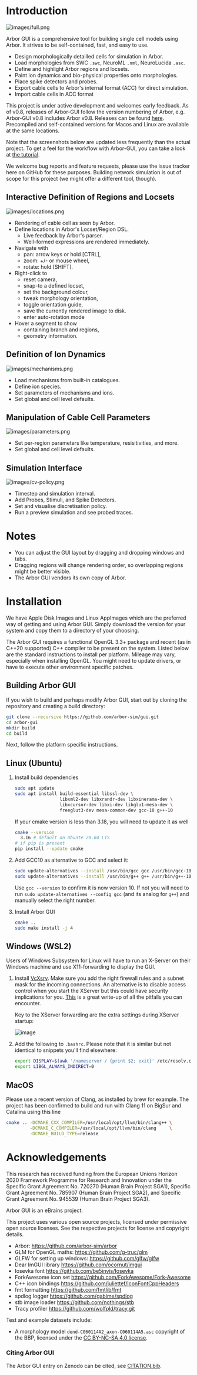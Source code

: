 # Introduction

![images/full.png](images/full.png)

Arbor GUI is a comprehensive tool for building single cell
models using Arbor. It strives to be self-contained, fast, and easy to
use.

-   Design morphologically detailled cells for simulation in Arbor.
-   Load morphologies from SWC `.swc`, NeuroML `.nml`, NeuroLucida
    `.asc`.
-   Define and highlight Arbor regions and locsets.
-   Paint ion dynamics and bio-physical properties onto morphologies.
-   Place spike detectors and probes.
-   Export cable cells to Arbor\'s internal format (ACC) for direct
    simulation.
-   Import cable cells in ACC format

This project is under active development and welcomes early feedback.
As of v0.8, releases of Arbor-GUI follow the version numbering of Arbor,
e.g. Arbor-GUI v0.8 includes Arbor v0.8. Releases can be found [here](https://github.com/arbor-sim/gui/releases/).
Precompiled and self-contained versions for Macos and Linux are available
at the same locations.

Note that the screenshots below are updated less frequently than the
actual project. To get a feel for the workflow with Arbor-GUI, you can
take a look at [the tutorial](https://docs.arbor-sim.org/en/latest/tutorial/single_cell_gui.html).

We welcome bug reports and feature requests, please use the issue
tracker here on GitHub for these purposes. Building network simulation
is out of scope for this project (we might offer a different tool,
though).

## Interactive Definition of Regions and Locsets

![images/locations.png](images/locations.png)

-   Rendering of cable cell as seen by Arbor.
-   Define locations in Arbor\'s Locset/Region DSL.
    -   Live feedback by Arbor\'s parser.
    -   Well-formed expressions are rendered immediately.
-   Navigate with
    -   pan: arrow keys or hold [CTRL],
    -   zoom: +/- or mouse wheel,
    -   rotate: hold [SHIFT].
-   Right-click to
    -   reset camera,
    -   snap-to a defined locset,
    -   set the background colour,
    -   tweak morphology orientation,
    -   toggle orientation guide,
    -   save the currently rendered image to disk.
    -   enter auto-rotation mode
-   Hover a segment to show
    -   containing branch and regions,
    -   geometry information.

## Definition of Ion Dynamics

![images/mechanisms.png](images/mechanisms.png)

-   Load mechanisms from built-in catalogues.
-   Define ion species.
-   Set parameters of mechanisms and ions.
-   Set global and cell level defaults.

## Manipulation of Cable Cell Parameters

![images/parameters.png](images/parameters.png)

-   Set per-region parameters like temperature, resisitivities, and
    more.
-   Set global and cell level defaults.

## Simulation Interface

![images/cv-policy.png](images/cv-policy.png)

-   Timestep and simulation interval.
-   Add Probes, Stimuli, and Spike Detectors.
-   Set and visualise discretisation policy.
-   Run a preview simulation and see probed traces.

# Notes

-   You can adjust the GUI layout by dragging and dropping windows and
    tabs.
-   Dragging regions will change rendering order, so overlapping regions
    might be better visible.
-   The Arbor GUI vendors its own copy of Arbor.

# Installation

We have Apple Disk Images and Linux AppImages which are the preferred way
of getting and using Arbor GUI. Simply download the version for your
system and copy them to a directory of your choosing.

The Arbor GUI requires a functional OpenGL 3.3+ package and recent (as
in C++20 supported) C++ compiler to be present on the system. Listed
below are the standard instructions to install per platform. Mileage may
vary, especially when installing OpenGL. You might need to update
drivers, or have to execute other environment specific patches.

## Building Arbor GUI

If you wish to build and perhaps modify Arbor GUI, start out by cloning
the repository and creating a build directory:

```bash
git clone --recursive https://github.com/arbor-sim/gui.git
cd arbor-gui
mkdir build
cd build
```
Next, follow the platform specific instructions.

## Linux (Ubuntu)

1.  Install build dependencies
    ``` bash
    sudo apt update
    sudo apt install build-essential libssl-dev \ 
                     libxml2-dev libxrandr-dev libxinerama-dev \
                     libxcursor-dev libxi-dev libglu1-mesa-dev \
                     freeglut3-dev mesa-common-dev gcc-10 g++-10
    ```
    If your cmake version is less than 3.18, you will need to update it
    as well
    ``` bash
    cmake --version
      3.16 # default on Ubunte 20.04 LTS
    # if pip is present
    pip install --update cmake
    ```
2.  Add GCC10 as alternative to GCC and select it:
    ``` bash
    sudo update-alternatives --install /usr/bin/gcc gcc /usr/bin/gcc-10 10
    sudo update-alternatives --install /usr/bin/g++ g++ /usr/bin/g++-10 10
    ```
    Use `gcc --version` to confirm it is now version 10. If not you will
    need to run `sudo update-alternatives --config gcc` (and its analog for
    `g++`) and manually select the right number.

3.  Install Arbor GUI
    ```bash
    cmake ..
    sudo make install -j 4
    ```

## Windows (WSL2)

Users of Windows Subsystem for Linux will have to run an X-Server on
their Windows machine and use X11-forwarding to display the GUI.

1.  Install [VcXsrv](https://sourceforge.net/projects/vcxsrv/).
    Make sure you add the right firewall rules and a subnet mask for the
    incoming connections. An alternative is to disable access control when
    you start the XServer but this could have security implications for you.
    [This](https://github.com/cascadium/wsl-windows-toolbar-launcher#firewall-rules)
    is a great write-up of all the pitfalls you can encounter.
    
    Key to the XServer forwarding are the extra settings during XServer startup:
    
    ![image](https://user-images.githubusercontent.com/28923979/132318568-7877810a-c73a-4062-a712-91746bdc6266.png)


2.  Add the following to `.bashrc`. Please note that it is similar
    but not identical to snippets you\'ll find elsewhere:
    ```bash
    export DISPLAY=$(awk '/nameserver / {print $2; exit}' /etc/resolv.conf 2\>/dev/null):0
    export LIBGL_ALWAYS_INDIRECT=0
    ```

## MacOS

Please use a recent version of Clang, as installed by brew for example.
The project has been confirmed to build and run with Clang 11 on BigSur
and Catalina using this line

```bash
cmake .. -DCMAKE_CXX_COMPILER=/usr/local/opt/llvm/bin/clang++ \
         -DCMAKE_C_COMPILER=/usr/local/opt/llvm/bin/clang     \
         -DCMAKE_BUILD_TYPE=release
```
# Acknowledgements

This research has received funding from the European Unions Horizon 2020 Framework Programme for Research and Innovation under the Specific Grant Agreement No. 720270 (Human Brain Project SGA1), Specific Grant Agreement No. 785907 (Human Brain Project SGA2), and Specific Grant Agreement No. 945539 (Human Brain Project SGA3).

Arbor GUI is an eBrains project.

This project uses various open source projects, licensed under
permissive open source licenses. See the respective projects for license
and copyright details.

-   Arbor: <https://github.com/arbor-sim/arbor>
-   GLM for OpenGL maths: <https://github.com/g-truc/glm>
-   GLFW for setting up windows: <https://github.com/glfw/glfw>
-   Dear ImGUI library <https://github.com/ocornut/imgui>
-   Iosevka font <https://github.com/be5invis/Iosevka>
-   ForkAwesome icon set <https://github.com/ForkAwesome/Fork-Awesome>
-   C++ icon bindings <https://github.com/juliettef/IconFontCppHeaders>
-   fmt formatting <https://github.com/fmtlib/fmt>
-   spdlog logger <https://github.com/gabime/spdlog>
-   stb image loader <https://github.com/nothings/stb>
-   Tracy profiler <https://github.com/wolfpld/tracy.git>

Test and example datasets include:

-   A morphology model `dend-C060114A2_axon-C060114A5.asc` copyright of
    the BBP, licensed under the [CC BY-NC-SA 4.0
    license](https://creativecommons.org/licenses/by-nc-sa/4.0/).

### Citing Arbor GUI

The Arbor GUI entry on Zenodo can be cited, see [CITATION.bib](CITATION.bib).
